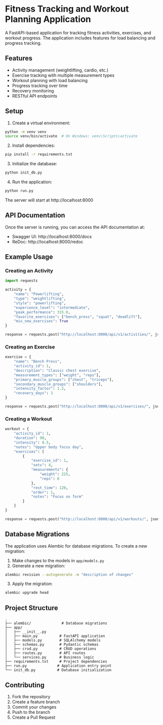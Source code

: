 # Fitness Tracking and Workout Planning Application

A FastAPI-based application for tracking fitness activities, exercises, and workout progress. The application includes features for load balancing and progress tracking.

## Features

- Activity management (weightlifting, cardio, etc.)
- Exercise tracking with multiple measurement types
- Workout planning with load balancing
- Progress tracking over time
- Recovery monitoring
- RESTful API endpoints

## Setup

1. Create a virtual environment:
```bash
python -m venv venv
source venv/bin/activate  # On Windows: venv\Scripts\activate
```

2. Install dependencies:
```bash
pip install -r requirements.txt
```

3. Initialize the database:
```bash
python init_db.py
```

4. Run the application:
```bash
python run.py
```

The server will start at http://localhost:8000

## API Documentation

Once the server is running, you can access the API documentation at:
- Swagger UI: http://localhost:8000/docs
- ReDoc: http://localhost:8000/redoc

## Example Usage

### Creating an Activity

```python
import requests

activity = {
    "name": "Powerlifting",
    "type": "weightlifting",
    "style": "powerlifting",
    "experience_level": "intermediate",
    "peak_performance": 315.0,
    "favorite_exercises": ["bench_press", "squat", "deadlift"],
    "mix_new_exercises": True
}

response = requests.post("http://localhost:8000/api/v1/activities/", json=activity)
```

### Creating an Exercise

```python
exercise = {
    "name": "Bench Press",
    "activity_id": 1,
    "description": "Classic chest exercise",
    "measurement_types": ["weight", "reps"],
    "primary_muscle_groups": ["chest", "triceps"],
    "secondary_muscle_groups": ["shoulders"],
    "intensity_factor": 1.2,
    "recovery_days": 3
}

response = requests.post("http://localhost:8000/api/v1/exercises/", json=exercise)
```

### Creating a Workout

```python
workout = {
    "activity_id": 1,
    "duration": 90,
    "intensity": 8.5,
    "notes": "Upper body focus day",
    "exercises": [
        {
            "exercise_id": 1,
            "sets": 4,
            "measurements": {
                "weight": 225,
                "reps": 8
            },
            "rest_time": 120,
            "order": 1,
            "notes": "Focus on form"
        }
    ]
}

response = requests.post("http://localhost:8000/api/v1/workouts/", json=workout)
```

## Database Migrations

The application uses Alembic for database migrations. To create a new migration:

1. Make changes to the models in `app/models.py`
2. Generate a new migration:
```bash
alembic revision --autogenerate -m "description of changes"
```
3. Apply the migration:
```bash
alembic upgrade head
```

## Project Structure

```
.
├── alembic/              # Database migrations
├── app/
│   ├── __init__.py
│   ├── main.py          # FastAPI application
│   ├── models.py        # SQLAlchemy models
│   ├── schemas.py       # Pydantic schemas
│   ├── crud.py          # CRUD operations
│   ├── routes.py        # API routes
│   └── services.py      # Business logic
├── requirements.txt     # Project dependencies
├── run.py              # Application entry point
└── init_db.py          # Database initialization
```

## Contributing

1. Fork the repository
2. Create a feature branch
3. Commit your changes
4. Push to the branch
5. Create a Pull Request 